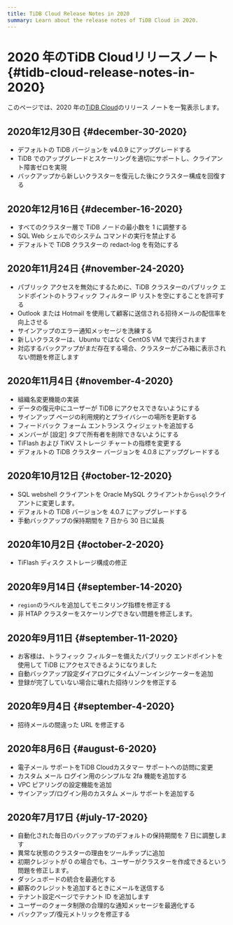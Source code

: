 ```yaml
---
title: TiDB Cloud Release Notes in 2020
summary: Learn about the release notes of TiDB Cloud in 2020.
---
```


# 2020 年のTiDB Cloudリリースノート {#tidb-cloud-release-notes-in-2020}

このページでは、2020 年の[TiDB Cloud](https://en.pingcap.com/tidb-cloud/)のリリース ノートを一覧表示します。

## 2020年12月30日 {#december-30-2020}

-   デフォルトの TiDB バージョンを v4.0.9 にアップグレードする
-   TiDB でのアップグレードとスケーリングを適切にサポートし、クライアント障害ゼロを実現
-   バックアップから新しいクラスターを復元した後にクラスター構成を回復する

## 2020年12月16日 {#december-16-2020}

-   すべてのクラスター層で TiDB ノードの最小数を 1 に調整する
-   SQL Web シェルでのシステム コマンドの実行を禁止する
-   デフォルトで TiDB クラスターの redact-log を有効にする

## 2020年11月24日 {#november-24-2020}

-   パブリック アクセスを無効にするために、TiDB クラスターのパブリック エンドポイントのトラフィック フィルター IP リストを空にすることを許可する
-   Outlook または Hotmail を使用して顧客に送信される招待メールの配信率を向上させる
-   サインアップのエラー通知メッセージを洗練する
-   新しいクラスターは、Ubuntu ではなく CentOS VM で実行されます
-   対応するバックアップがまだ存在する場合、クラスターがごみ箱に表示されない問題を修正します

## 2020年11月4日 {#november-4-2020}

-   組織名変更機能の実装
-   データの復元中にユーザーが TiDB にアクセスできないようにする
-   サインアップ ページの利用規約とプライバシーの場所を更新する
-   フィードバック フォーム エントランス ウィジェットを追加する
-   メンバーが [設定] タブで所有者を削除できないようにする
-   TiFlash および TiKV ストレージ チャートの指標を変更する
-   デフォルトの TiDB クラスター バージョンを 4.0.8 にアップグレードする

## 2020年10月12日 {#october-12-2020}

-   SQL webshell クライアントを Oracle MySQL クライアントから`usql`クライアントに変更します。
-   デフォルトの TiDB バージョンを 4.0.7 にアップグレードする
-   手動バックアップの保持期間を 7 日から 30 日に延長

## 2020年10月2日 {#october-2-2020}

-   TiFlash ディスク ストレージ構成の修正

## 2020年9月14日 {#september-14-2020}

-   `region`のラベルを追加してモニタリング指標を修正する
-   非 HTAP クラスターをスケーリングできない問題を修正します。

## 2020年9月11日 {#september-11-2020}

-   お客様は、トラフィック フィルターを備えたパブリック エンドポイントを使用して TiDB にアクセスできるようになりました
-   自動バックアップ設定ダイアログにタイムゾーンインジケーターを追加
-   登録が完了していない場合に壊れた招待リンクを修正する

## 2020年9月4日 {#september-4-2020}

-   招待メールの間違った URL を修正する

## 2020年8月6日 {#august-6-2020}

-   電子メール サポートをTiDB Cloudカスタマー サポートへの訪問に変更
-   カスタム メール ログイン用のシンプルな 2fa 機能を追加する
-   VPC ピアリングの設定機能を追加
-   サインアップ/ログイン用のカスタム メール サポートを追加する

## 2020年7月17日 {#july-17-2020}

-   自動化された毎日のバックアップのデフォルトの保持期間を 7 日に調整します
-   異常な状態のクラスターの理由をツールチップに追加
-   初期クレジットが 0 の場合でも、ユーザーがクラスターを作成できるという問題を修正します。
-   ダッシュボードの統合を最適化する
-   顧客のクレジットを追加するときにメールを送信する
-   テナント設定ページでテナント ID を追加します
-   ユーザーのクォータ制限の合理的な通知メッセージを最適化する
-   バックアップ/復元メトリックを修正する
